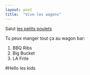 ```yaml
---
layout: post
title:  "Vive les wagons"
---
```


Salut [les petits poulets](http://www.kfc.fr)

Tu peux manger tout ça au wagon bar:

1. BBQ Ribs
2. Big Bucket
3. LA Frite

#Hello les kids